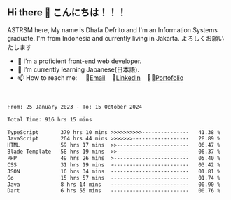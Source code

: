 ## Hi there 👋 こんにちは！！！
ASTRSM here, My name is Dhafa Defrito and I'm an Information Systems graduate. I'm from Indonesia and currently living in Jakarta. よろしくお願いたします

- 🔭 I’m a proficient front-end web developer.
- 🌱 I’m currently learning Japanese(日本語).
- 📫 How to reach me: &nbsp;&nbsp;&nbsp;&nbsp;📧[Email](ddefrito@gmail.com)&nbsp;&nbsp;&nbsp;&nbsp;💼[LinkedIn](https://www.linkedin.com/in/dhafa-defrita-rama-yudistira-9357a9229/)&nbsp;&nbsp;&nbsp;&nbsp;👨‍🎨[Portofolio](https://ddefrito.vercel.app/)
<br>
<!-- <p align="left">
<a href="https://github.com/ASTRSM">
  <img height="180em" src="https://github-readme-stats-eight-theta.vercel.app/api?username=ASTRSM&show_icons=true&theme=dracula&include_all_commits=true&count_private=true"/>
  <img height="180em" src="https://github-readme-stats-eight-theta.vercel.app/api/top-langs/?username=ASTRSM&layout=compact&langs_count=8&theme=dracula"/>
</a>
</p> -->

<!--START_SECTION:waka-->

```txt
From: 25 January 2023 - To: 15 October 2024

Total Time: 916 hrs 15 mins

TypeScript       379 hrs 10 mins >>>>>>>>>>---------------   41.38 %
JavaScript       264 hrs 44 mins >>>>>>>------------------   28.89 %
HTML             59 hrs 17 mins  >>-----------------------   06.47 %
Blade Template   58 hrs 19 mins  >>-----------------------   06.37 %
PHP              49 hrs 26 mins  >------------------------   05.40 %
CSS              31 hrs 19 mins  >------------------------   03.42 %
JSON             16 hrs 34 mins  -------------------------   01.81 %
Go               15 hrs 57 mins  -------------------------   01.74 %
Java             8 hrs 14 mins   -------------------------   00.90 %
Dart             6 hrs 55 mins   -------------------------   00.76 %
```

<!--END_SECTION:waka-->
